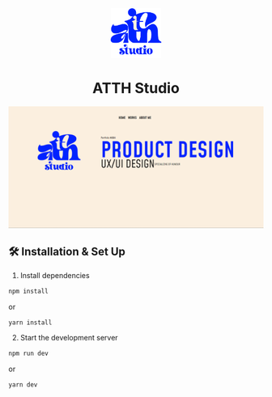 <div align="center">
  <img alt="Logo" src="./src/app/assets/img/logo1.svg" width="100" />
</div>
<h1 align="center">
  ATTH Studio
</h1>

![folio](src/app/assets/img/portfolio.png)

## 🛠 Installation & Set Up

1. Install dependencies

```sh
npm install
```

or

```sh
yarn install
```

2. Start the development server

```sh
npm run dev
```
or 

```sh
yarn dev
```
